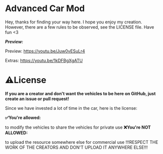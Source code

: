 # Advanced Car Mod

Hey, thanks for finding your way here. I hope you enjoy my creation. However, there are a few rules to be observed, see the LICENSE file. Have fun <3

***Preview:***

Preview: https://youtu.be/Juw0vESuLr4

Extras: https://youtu.be/1kDFBgXgATU

# ⚠️License
**If you are a creator and don't want the vehicles to be here on GitHub, just create an issue or pull request!**

Since we have invested a lot of time in the car, here is the license:

**✅You're allowed:**

to modify the vehicles
to share the vehicles
for private use
**❌You're NOT ALLOWED:**

to upload the resource somewhere else
for commercial use
!!!RESPECT THE WORK OF THE CREATORS AND DON'T UPLOAD IT ANYWHERE ELSE!!!
